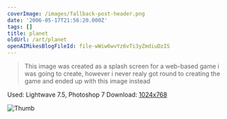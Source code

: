 ```yaml
---
coverImage: /images/fallback-post-header.png
date: '2006-05-17T21:56:20.000Z'
tags: []
title: planet
oldUrl: /art/planet
openAIMikesBlogFileId: file-wWiw6wvYz6vTi3yZmdiuDzIS
---
```


> This image was created as a splash screen for a web-based game i was going to create, however i never realy got round to creating the game and ended up with this image instead

Used: Lightwave 7.5, Photoshop 7
Download: [1024x768](https://www.mikecann.blog/Images/Art-Full/planet.jpg)

![Thumb](https://www.mikecann.blog/Images/Art-Thumbs/planet.gif "Thumb")
